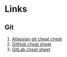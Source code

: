 # Links

## Git

1. [Atlassian git cheat cheat](https://www.atlassian.com/git/tutorials/atlassian-git-cheatsheet)
2. [GitHub cheat sheet](https://education.github.com/git-cheat-sheet-education.pdf)
3. [GitLab cheat sheet](https://about.gitlab.com/images/press/git-cheat-sheet.pdf)
